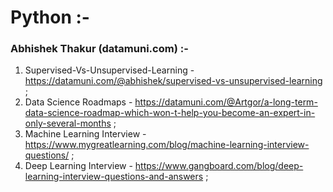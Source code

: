# Python :-

### Abhishek Thakur (datamuni.com) :-
1) Supervised-Vs-Unsupervised-Learning - https://datamuni.com/@abhishek/supervised-vs-unsupervised-learning ;
2) Data Science Roadmaps - https://datamuni.com/@Artgor/a-long-term-data-science-roadmap-which-won-t-help-you-become-an-expert-in-only-several-months ;
3) Machine Learning Interview - https://www.mygreatlearning.com/blog/machine-learning-interview-questions/ ;
4) Deep Learning Interview - https://www.gangboard.com/blog/deep-learning-interview-questions-and-answers ;
